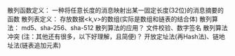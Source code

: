 散列函数定义：
    一种将任意长度的消息映射出某一固定长度(32位)的消息摘要的函数
散列表定义：
    存放数据&lt;k,v&gt;的数组(实际是数组和链表的结合体)
散列算法：
    md5、sha-256、sha-512
散列算法的应用？
    文件校验、数字签名
散列算法冲突 (注：其他还有很多，以下好理解，且简便)？
    开放定址法(再Hash法)、链地址法(链表追加元素)